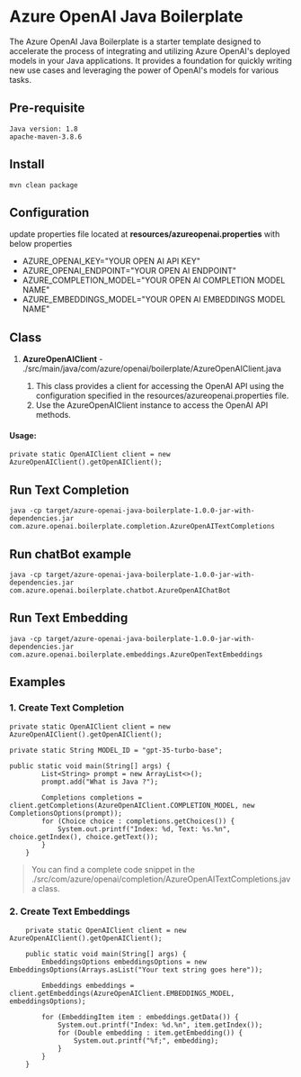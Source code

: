 # Azure OpenAI Java Boilerplate

The Azure OpenAI Java Boilerplate is a starter template designed to accelerate the process of integrating and utilizing Azure OpenAI's deployed models in your Java applications. It provides a foundation for quickly writing new use cases and leveraging the power of OpenAI's models for various tasks.

## Pre-requisite

```
Java version: 1.8
apache-maven-3.8.6
```

## Install

```
mvn clean package
```

## Configuration

update properties file located at **resources/azureopenai.properties** with below properties

- AZURE_OPENAI_KEY="YOUR OPEN AI API KEY"
- AZURE_OPENAI_ENDPOINT="YOUR OPEN AI ENDPOINT"
- AZURE_COMPLETION_MODEL="YOUR OPEN AI COMPLETION MODEL NAME"
- AZURE_EMBEDDINGS_MODEL="YOUR OPEN AI EMBEDDINGS MODEL NAME"

## Class

1. **AzureOpenAIClient** - 
   ./src/main/java/com/azure/openai/boilerplate/AzureOpenAIClient.java

	1. This class provides a client for accessing the OpenAI API using the configuration specified in the resources/azureopenai.properties file.
	2. Use the AzureOpenAIClient instance to access the OpenAI API methods.

#### Usage:

```
private static OpenAIClient client = new AzureOpenAIClient().getOpenAIClient();
```

## Run Text Completion

```
java -cp target/azure-openai-java-boilerplate-1.0.0-jar-with-dependencies.jar com.azure.openai.boilerplate.completion.AzureOpenAITextCompletions
```

## Run chatBot example

```
java -cp target/azure-openai-java-boilerplate-1.0.0-jar-with-dependencies.jar com.azure.openai.boilerplate.chatbot.AzureOpenAIChatBot
```

## Run Text Embedding

```
java -cp target/azure-openai-java-boilerplate-1.0.0-jar-with-dependencies.jar com.azure.openai.boilerplate.embeddings.AzureOpenTextEmbeddings
```

## Examples

### 1. Create Text Completion

```
private static OpenAIClient client = new AzureOpenAIClient().getOpenAIClient();

private static String MODEL_ID = "gpt-35-turbo-base";

public static void main(String[] args) {
		List<String> prompt = new ArrayList<>();
		prompt.add("What is Java ?");

		Completions completions = client.getCompletions(AzureOpenAIClient.COMPLETION_MODEL, new CompletionsOptions(prompt));
		for (Choice choice : completions.getChoices()) {
			System.out.printf("Index: %d, Text: %s.%n", choice.getIndex(), choice.getText());
		}
	}
```

> You can find a complete code snippet in the ./src/com/azure/openai/completion/AzureOpenAITextCompletions.java class.

### 2. Create Text Embeddings

```
	private static OpenAIClient client = new AzureOpenAIClient().getOpenAIClient();

	public static void main(String[] args) {
		EmbeddingsOptions embeddingsOptions = new EmbeddingsOptions(Arrays.asList("Your text string goes here"));

		Embeddings embeddings = client.getEmbeddings(AzureOpenAIClient.EMBEDDINGS_MODEL, embeddingsOptions);

		for (EmbeddingItem item : embeddings.getData()) {
			System.out.printf("Index: %d.%n", item.getIndex());
			for (Double embedding : item.getEmbedding()) {
				System.out.printf("%f;", embedding);
			}
		}
	}

```
